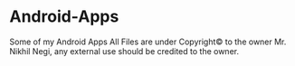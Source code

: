 # Android-Apps
Some of my Android Apps
All Files are under Copyright© to the owner Mr. Nikhil Negi, any external use should be credited to the owner.
